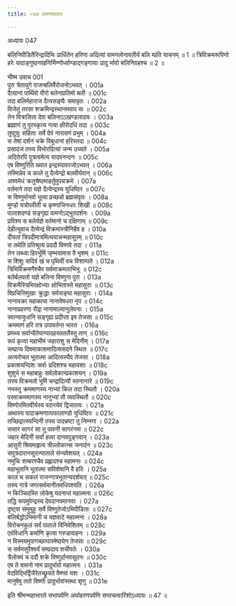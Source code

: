 ```yaml
---
title: ०४७ वामनावतारः

---
```

अध्यायः 047

बलिनिपीडितैरिन्द्रादिभिः प्रार्धितेन हरिणा अदित्यां वामनत्वेनावतीर्य बलि म्प्रति याचनम् ॥ 1 ॥ त्रिविक्रमरूपिणो हरेः पादाङ्गुष्ठनखनिर्भिण्णोर्ध्वाण्डाद्गङ्गायाः प्रादु र्भावो बलिनिग्रहश्च ॥ 2 ॥
	
भीष्म उवाच 	001  
पुरा त्रेतायुगे राजन्बलिर्वैरोजनोऽभवत् ।	001a  
दैत्यानां पार्थिवो वीरो बलेनाप्रतिमो बली ॥	001c  
तदा बलिर्महाराज दैत्यसङ्घैः समावृतः ।	002a  
विजेतुं तरसा शक्रमिन्द्रस्थानमवाप सः ॥	002c  
तेन वित्रासिता देवा बलिनाऽऽखण्डलादयः ।	003a  
ब्रह्माणं तु पुरस्कृत्य गत्वा क्षीरोदधिं तदा ॥	003c  
तुष्टुवुः सहिताः सर्वे देवं नारायणं प्रभुम् ।	004a  
स तेषां दर्शनं चक्रे विबुधानां हरिस्तदा ॥	004c  
प्रसादजं तस्य विभोरदित्यां जन्म उच्यते ।	005a  
अदितेरपि पुत्रत्वमेत्य यादवनन्दनः ॥	005c  
एष विष्णुरिति ख्यात इन्द्रस्यावरजोऽभवत् ।	006a  
तस्मिन्नेव च काले तु दैत्येन्द्रो बलवीर्यवान् ॥	006c  
अश्वमेधं क्रतुश्रेष्ठमाहर्तुमुपचक्रमे ।	007a  
वर्तमाने तदा यज्ञे दैत्येन्द्रस्य युधिष्ठिर ॥	007c  
स विष्णुर्मानवो भूत्वा प्रच्छन्नो ब्रह्मसंवृतः ।	008a  
मुण्डो यत्रोपवीती च कृष्णाजिनधरः शिखी ॥	008c  
पालाशदण्डं सङ्गृह्य वामनोऽद्भुतदर्शनः ।	009a  
प्रविश्य स बलेर्यज्ञे वर्तमानो च दक्षिणाम् ॥	009c  
देहीत्युवाच दैत्येन्द्रं विक्रमांस्त्रीनिहैव ह ।	010a  
दीयतां त्रिपदीमात्रमित्ययाचन्महासुरम् ॥	010c  
स तथेति प्रतिश्रुत्य प्रददौ विष्णवे तदा ।	011a  
तेन लब्ध्वा हिरर्भूमिं जृम्भयामास वै भृशम् ॥	011c  
स शिशुः सदिवं खं च पृथिवीं वच विशाम्पते ।	012a  
त्रिभिर्विक्रमणैश्चैव सर्वमाक्रमताभिभूः ॥	012c  
बलेर्बलवतो यज्ञे बलिना विष्णुना पुरा ।	013a  
विक्रमैस्त्रिभिरक्षोभ्याः क्षोभितास्ते महासुराः ॥	013c  
विप्रचित्तिमुखाः क्रुद्धाः सर्वसङ्घा महासुराः ।	014a  
नानावक्रा महाकाया नानावेषधरा नृप ॥	014c  
नानाप्रहरणा रौद्रा नानामाल्यानुलेपनाः ।	015a  
स्वान्यायुधानि सङ्गृह्य प्रदीप्ता इव तेजसा ॥	015c  
क्रममाणं हरि तत्र उपावर्तन्त भारत ।	016a  
प्रमथ्य सर्वान्दैतेयान्पादहस्ततलैस्तु तान् ॥	016c  
रूपं कृत्वा महाभीमं जहाराशु स मेदिनीम् ।	017a  
सम्प्राप्य दिवमाकाशमादित्यसदने स्थितः ॥	017c  
अत्यरोचत भूतात्मा आदित्यस्यैव तेजसा ।	018a  
प्रकाशयन्दिशः सर्वाः प्रदिशश्च महायशाः ॥	018c  
शुशुभे स महाबाहुः सर्वलोकान्प्रकाशयन् ।	019a  
तस्य विक्रमतो भूमिं चन्द्रादित्यौ स्तनान्तरे ॥	019c  
नभस्तु क्रममाणस्य नाभ्यां किल तदा स्थितौ ।	020a  
परमाक्रममाणस्य नानुभ्यां तौ व्यवस्थितौ ॥	020c  
विष्णोरमितवीर्यस्य वदन्त्येवं द्विजातयः ।	021a  
अथास्य पादाक्रमणात्पफालाण्डो युधिष्ठिरः ॥	021c  
तच्छिद्रात्स्यन्दिनी तस्य पादभ्रष्टा तु निम्नगा ।	022a  
ससार सागरं सा तु पावनी सागरंगमा ॥	022c  
जहार मेदिनीं सर्वां हत्वा दानवपुङ्गवान् ।	023a  
आसुरी श्रियमाहृत्य त्रील्लोकान्स जनार्दन ॥	023c  
सपुत्रदारानसुरान्पाताले संन्यवेशयत् ।	024a  
नमुचिः शम्बरश्चैव प्रह्लादश्च महामनाः ॥	024c  
महाभूतानि भूतात्मा सविशेषानि वै हरिः ।	025a  
कालं च सकलं राजन्गात्रभूतान्यदर्शयत् ॥	025c  
तस्य गात्रे जगत्सर्वमानीतमधिपश्यति ।	026a  
न किञ्चिदस्ति लोकेषु यदनाप्तं महात्मना ॥	026c  
तद्धि रूपमुपेन्द्रस्य देवदानवमानवाः ।	027a  
दृष्ट्वा संमुमुहुः सर्वे विष्णुतेजोऽभिपीडिताः ॥	027c  
बलिर्बद्धोऽभिमानी च यज्ञवाटे महात्मना ।	028a  
विरोचनकुलं सर्वं पाताले विनिवेशितम् ॥	028c  
एवंविधानि कर्माणि कृत्वा गरुडावाहनः ।	029a  
न विस्मयमुपागच्छत्पारमेष्ठ्येन तेजसा ॥	029c  
स सर्वमसुरैश्वर्यं सम्प्रदाय शचीपतेः ।	030a  
त्रैलोक्यं च ददौ शक्रे विष्णुर्दानवसूदनः ॥	030c  
एष ते वामनो नाम प्रादुर्भावो महात्मनः ।	031a  
वेदविद्भिर्द्विजैरेतच्छ्रूयते वैष्णवं यशः ।	031c  
मानुषेषु ततो विष्णोः प्रादुर्भावांस्तथा शृणु ॥ 	031e  

इति श्रीमन्महाभारते सभापर्वणि अर्घाहरणपर्वणि सप्तचत्वारिंशोऽध्यायः ॥ 47 ॥